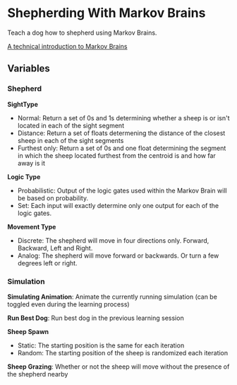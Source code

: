 # Shepherding With Markov Brains
Teach a dog how to shepherd using Markov Brains.

[A technical introduction to Markov Brains](https://arxiv.org/pdf/1709.05601.pdf)

## Variables

### Shepherd
**SightType**
* Normal: Return a set of 0s and 1s determining whether a sheep is or isn't located in each of the sight segment
* Distance: Return a set of floats determening the distance of the closest sheep in each of the sight segments
* Furthest only: Return a set of 0s and one float determining the segment in which the sheep located furthest from the centroid is and how far away is it

**Logic Type**
* Probabilistic: Output of the logic gates used within the Markov Brain will be based on probability. 
* Set: Each input will exactly determine only one output for each of the logic gates.

**Movement Type**
* Discrete: The shepherd will move in four directions only. Forward, Backward, Left and Right.
* Analog: The shepherd will move forward or backwards. Or turn a few degrees left or right.

### Simulation
**Simulating Animation**: Animate the currently running simulation (can be toggled even during the learning process)

**Run Best Dog**: Run best dog in the previous learning session

**Sheep Spawn**
* Static: The starting position is the same for each iteration
* Random: The starting position of the sheep is randomized each iteration

**Sheep Grazing**: Whether or not the sheep will move without the presence of the shepherd nearby
